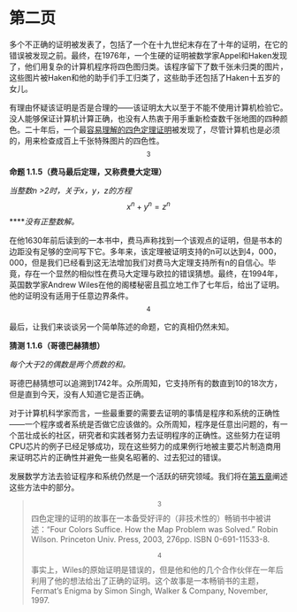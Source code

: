 # 第二页

多个不正确的证明被发表了，包括了一个在十九世纪末存在了十年的证明，在它的错误被发现之前。最终，在1976年，一个生硬的证明被数学家Appel和Haken发现了，他们用复杂的计算机程序将四色图归类。该程序留下了数千张未归类的图片，这些图片被Haken和他的助手们手工归类了，这些助手还包括了Haken十五岁的女儿。

有理由怀疑该证明是否是合理的——该证明太大以至于不能不使用计算机检验它。没人能够保证计算机计算正确，也没有人热衷于用手重新检查数千张地图的四种颜色。二十年后，一个最[容易理解的四色定理证明](https://people.math.gatech.edu/~thomas/FC/fourcolor.html)被发现了，尽管计算机也是必须的，用来检查成百上千张特殊图片的四色性。 $$^3 $$ 

**命题 1.1.5（费马最后定理，又称费曼大定理）**

_当整数n &gt;2时，关于x，y，z的方程_ $$x^n + y^n = z^n $$ ****_没有正整数解。_

在他1630年前后读到的一本书中，费马声称找到一个该观点的证明，但是书本的边距没有足够的空间写下它。多年来，该定理被证明支持的n可以达到4，000，000，但是我们已经看到这无法增加我们对费马大定理支持所有n的自信心。毕竟，存在一个显然的相似性在费马大定理与欧拉的错误猜想。最终，在1994年，英国数学家Andrew Wiles在他的阁楼秘密且孤立地工作了七年后，给出了证明。他的证明没有适用于任意边界条件。 $$^4$$ 

最后，让我们来谈谈另一个简单陈述的命题，它的真相仍然未知。

**猜测 1.1.6（哥德巴赫猜想）**

_每个大于2的偶数是两个质数的和。_

哥德巴赫猜想可以追溯到1742年。众所周知，它支持所有的数直到10的18次方，但是直到今天，没有人知道它是否正确。  

对于计算机科学家而言，一些最重要的需要去证明的事情是程序和系统的正确性——一个程序或者系统是否做它应该做的。众所周知，程序是任意出问题的，有一个茁壮成长的社区，研究者和实践者努力去证明程序的正确性。这些努力在证明CPU芯片的例子已经足够成功，现在这些努力的成果例行地被主要芯片制造商用来证明芯片的正确性并避免一些臭名昭著的、过去犯过的错误。

发展数学方法去验证程序和系统仍然是一个活跃的研究领域。我们将在[第五章](https://finit-xu.gitbook.io/msc20180606/proofs/5-induction)阐述这些方法中的部分。

> $$^3$$ 四色定理的证明的故事在一本备受好评的（非技术性的）畅销书中被讲述：“Four Colors Suffice. How the Map Problem was Solved.” Robin Wilson. Princeton Univ. Press, 2003, 276pp. ISBN 0-691-11533-8.
>
> $$^4$$ 事实上，Wiles的原始证明是错误的，但是他和他的几个合作伙伴在一年后利用了他的想法给出了正确的证明。这个故事是一本畅销书的主题，Fermat’s Enigma by Simon Singh, Walker & Company, November, 1997.

